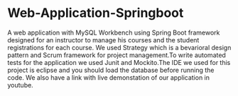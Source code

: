 # Web-Application-Springboot
A web application with MySQL Workbench using Spring Boot framework designed for an instructor to manage his courses and the student registrations for each course. We used Strategy which is a bevarioral design pattern and Scrum framework for project management.To write automated tests for the application we used Junit and Mockito.The IDE we used for this project is eclipse and you should load the database before running the code. We also have a link with live demonstation of our application in youtube.
